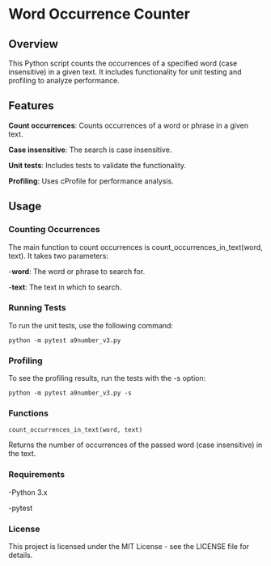 # Word Occurrence Counter

## Overview

This Python script counts the occurrences of a specified word (case insensitive) in a given text. It includes functionality for unit testing and profiling to analyze performance.

## Features

**Count occurrences**: Counts occurrences of a word or phrase in a given text.

**Case insensitive**: The search is case insensitive.

**Unit tests**: Includes tests to validate the functionality.

**Profiling**: Uses cProfile for performance analysis.

## Usage

### Counting Occurrences

The main function to count occurrences is count_occurrences_in_text(word, text). It takes two parameters:

  -**word**: The word or phrase to search for.
  
  -**text**: The text in which to search.
  
### Running Tests

To run the unit tests, use the following command:

`python -m pytest a9number_v3.py`

### Profiling

To see the profiling results, run the tests with the -s option:

`python -m pytest a9number_v3.py -s`

### Functions

`count_occurrences_in_text(word, text)`

Returns the number of occurrences of the passed word (case insensitive) in the text.


### Requirements

  -Python 3.x

  -pytest

### License
This project is licensed under the MIT License - see the LICENSE file for details.

